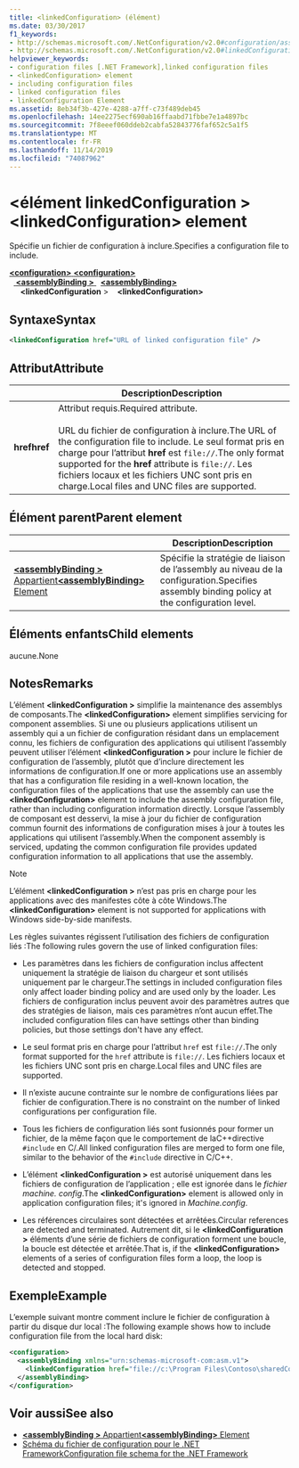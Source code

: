 ```yaml
---
title: <linkedConfiguration> (élément)
ms.date: 03/30/2017
f1_keywords:
- http://schemas.microsoft.com/.NetConfiguration/v2.0#configuration/assemblyBinding/linkedConfiguration
- http://schemas.microsoft.com/.NetConfiguration/v2.0#linkedConfiguration
helpviewer_keywords:
- configuration files [.NET Framework],linked configuration files
- <linkedConfiguration> element
- including configuration files
- linked configuration files
- linkedConfiguration Element
ms.assetid: 8eb34f3b-427e-4288-a7ff-c73f489deb45
ms.openlocfilehash: 14ee2275ecf690ab16ffaabd71fbbe7e1a4897bc
ms.sourcegitcommit: 7f8eeef060ddeb2cabfa52843776faf652c5a1f5
ms.translationtype: MT
ms.contentlocale: fr-FR
ms.lasthandoff: 11/14/2019
ms.locfileid: "74087962"
---
```

# <a name="linkedconfiguration-element"></a><span data-ttu-id="caae7-102">\<élément linkedConfiguration ></span><span class="sxs-lookup"><span data-stu-id="caae7-102">\<linkedConfiguration> element</span></span>

<span data-ttu-id="caae7-103">Spécifie un fichier de configuration à inclure.</span><span class="sxs-lookup"><span data-stu-id="caae7-103">Specifies a configuration file to include.</span></span>

<span data-ttu-id="caae7-104">[ **\<configuration>** ](configuration-element.md)</span><span class="sxs-lookup"><span data-stu-id="caae7-104">[**\<configuration>**](configuration-element.md)</span></span>\
<span data-ttu-id="caae7-105">&nbsp;&nbsp;[ **\<assemblyBinding >** ](assemblybinding-element-for-configuration.md)</span><span class="sxs-lookup"><span data-stu-id="caae7-105">&nbsp;&nbsp;[**\<assemblyBinding>**](assemblybinding-element-for-configuration.md)</span></span>\
<span data-ttu-id="caae7-106">&nbsp;&nbsp;&nbsp;&nbsp; **\<linkedConfiguration** ></span><span class="sxs-lookup"><span data-stu-id="caae7-106">&nbsp;&nbsp;&nbsp;&nbsp;**\<linkedConfiguration>**</span></span>

## <a name="syntax"></a><span data-ttu-id="caae7-107">Syntaxe</span><span class="sxs-lookup"><span data-stu-id="caae7-107">Syntax</span></span>

```xml
<linkedConfiguration href="URL of linked configuration file" />
```

## <a name="attribute"></a><span data-ttu-id="caae7-108">Attribut</span><span class="sxs-lookup"><span data-stu-id="caae7-108">Attribute</span></span>

|           | <span data-ttu-id="caae7-109">Description</span><span class="sxs-lookup"><span data-stu-id="caae7-109">Description</span></span> |
| --------- | ----------- |
| <span data-ttu-id="caae7-110">**href**</span><span class="sxs-lookup"><span data-stu-id="caae7-110">**href**</span></span>  | <span data-ttu-id="caae7-111">Attribut requis.</span><span class="sxs-lookup"><span data-stu-id="caae7-111">Required attribute.</span></span><br><br><span data-ttu-id="caae7-112">URL du fichier de configuration à inclure.</span><span class="sxs-lookup"><span data-stu-id="caae7-112">The URL of the configuration file to include.</span></span> <span data-ttu-id="caae7-113">Le seul format pris en charge pour l’attribut **href** est `file://`.</span><span class="sxs-lookup"><span data-stu-id="caae7-113">The only format supported for the **href** attribute is `file://`.</span></span> <span data-ttu-id="caae7-114">Les fichiers locaux et les fichiers UNC sont pris en charge.</span><span class="sxs-lookup"><span data-stu-id="caae7-114">Local files and UNC files are supported.</span></span> |

## <a name="parent-element"></a><span data-ttu-id="caae7-115">Élément parent</span><span class="sxs-lookup"><span data-stu-id="caae7-115">Parent element</span></span>

|     | <span data-ttu-id="caae7-116">Description</span><span class="sxs-lookup"><span data-stu-id="caae7-116">Description</span></span> |
| --- | ----------- |
| [<span data-ttu-id="caae7-117"> **\<assemblyBinding >** Appartient</span><span class="sxs-lookup"><span data-stu-id="caae7-117">**\<assemblyBinding>** Element</span></span>](assemblybinding-element-for-configuration.md) | <span data-ttu-id="caae7-118">Spécifie la stratégie de liaison de l’assembly au niveau de la configuration.</span><span class="sxs-lookup"><span data-stu-id="caae7-118">Specifies assembly binding policy at the configuration level.</span></span> |

## <a name="child-elements"></a><span data-ttu-id="caae7-119">Éléments enfants</span><span class="sxs-lookup"><span data-stu-id="caae7-119">Child elements</span></span>

<span data-ttu-id="caae7-120">aucune.</span><span class="sxs-lookup"><span data-stu-id="caae7-120">None</span></span>

## <a name="remarks"></a><span data-ttu-id="caae7-121">Notes</span><span class="sxs-lookup"><span data-stu-id="caae7-121">Remarks</span></span>

<span data-ttu-id="caae7-122">L’élément **\<linkedConfiguration >** simplifie la maintenance des assemblys de composants.</span><span class="sxs-lookup"><span data-stu-id="caae7-122">The **\<linkedConfiguration>** element simplifies servicing for component assemblies.</span></span> <span data-ttu-id="caae7-123">Si une ou plusieurs applications utilisent un assembly qui a un fichier de configuration résidant dans un emplacement connu, les fichiers de configuration des applications qui utilisent l’assembly peuvent utiliser l’élément **\<linkedConfiguration >** pour inclure le fichier de configuration de l’assembly, plutôt que d’inclure directement les informations de configuration.</span><span class="sxs-lookup"><span data-stu-id="caae7-123">If one or more applications use an assembly that has a configuration file residing in a well-known location, the configuration files of the applications that use the assembly can use the **\<linkedConfiguration>** element to include the assembly configuration file, rather than including configuration information directly.</span></span> <span data-ttu-id="caae7-124">Lorsque l’assembly de composant est desservi, la mise à jour du fichier de configuration commun fournit des informations de configuration mises à jour à toutes les applications qui utilisent l’assembly.</span><span class="sxs-lookup"><span data-stu-id="caae7-124">When the component assembly is serviced, updating the common configuration file provides updated configuration information to all applications that use the assembly.</span></span>

> [!NOTE]
> <span data-ttu-id="caae7-125">L’élément **\<linkedConfiguration >** n’est pas pris en charge pour les applications avec des manifestes côte à côte Windows.</span><span class="sxs-lookup"><span data-stu-id="caae7-125">The **\<linkedConfiguration>** element is not supported for applications with Windows side-by-side manifests.</span></span>

<span data-ttu-id="caae7-126">Les règles suivantes régissent l’utilisation des fichiers de configuration liés :</span><span class="sxs-lookup"><span data-stu-id="caae7-126">The following rules govern the use of linked configuration files:</span></span>

- <span data-ttu-id="caae7-127">Les paramètres dans les fichiers de configuration inclus affectent uniquement la stratégie de liaison du chargeur et sont utilisés uniquement par le chargeur.</span><span class="sxs-lookup"><span data-stu-id="caae7-127">The settings in included configuration files only affect loader binding policy and are used only by the loader.</span></span> <span data-ttu-id="caae7-128">Les fichiers de configuration inclus peuvent avoir des paramètres autres que des stratégies de liaison, mais ces paramètres n’ont aucun effet.</span><span class="sxs-lookup"><span data-stu-id="caae7-128">The included configuration files can have settings other than binding policies, but those settings don't have any effect.</span></span>

- <span data-ttu-id="caae7-129">Le seul format pris en charge pour l’attribut `href` est `file://`.</span><span class="sxs-lookup"><span data-stu-id="caae7-129">The only format supported for the `href` attribute is `file://`.</span></span> <span data-ttu-id="caae7-130">Les fichiers locaux et les fichiers UNC sont pris en charge.</span><span class="sxs-lookup"><span data-stu-id="caae7-130">Local files and UNC files are supported.</span></span>

- <span data-ttu-id="caae7-131">Il n’existe aucune contrainte sur le nombre de configurations liées par fichier de configuration.</span><span class="sxs-lookup"><span data-stu-id="caae7-131">There is no constraint on the number of linked configurations per configuration file.</span></span>

- <span data-ttu-id="caae7-132">Tous les fichiers de configuration liés sont fusionnés pour former un fichier, de la même façon que le comportement de laC++directive `#include` en C/.</span><span class="sxs-lookup"><span data-stu-id="caae7-132">All linked configuration files are merged to form one file, similar to the behavior of the `#include` directive in C/C++.</span></span>

- <span data-ttu-id="caae7-133">L’élément **\<linkedConfiguration >** est autorisé uniquement dans les fichiers de configuration de l’application ; elle est ignorée dans le *fichier machine. config*.</span><span class="sxs-lookup"><span data-stu-id="caae7-133">The **\<linkedConfiguration>** element is allowed only in application configuration files; it's ignored in *Machine.config*.</span></span>

- <span data-ttu-id="caae7-134">Les références circulaires sont détectées et arrêtées.</span><span class="sxs-lookup"><span data-stu-id="caae7-134">Circular references are detected and terminated.</span></span> <span data-ttu-id="caae7-135">Autrement dit, si le **\<linkedConfiguration >** éléments d’une série de fichiers de configuration forment une boucle, la boucle est détectée et arrêtée.</span><span class="sxs-lookup"><span data-stu-id="caae7-135">That is, if the **\<linkedConfiguration>** elements of a series of configuration files form a loop, the loop is detected and stopped.</span></span>

## <a name="example"></a><span data-ttu-id="caae7-136">Exemple</span><span class="sxs-lookup"><span data-stu-id="caae7-136">Example</span></span>

<span data-ttu-id="caae7-137">L’exemple suivant montre comment inclure le fichier de configuration à partir du disque dur local :</span><span class="sxs-lookup"><span data-stu-id="caae7-137">The following example shows how to include configuration file from the local hard disk:</span></span>

```xml
<configuration>
  <assemblyBinding xmlns="urn:schemas-microsoft-com:asm.v1">
    <linkedConfiguration href="file://c:\Program Files\Contoso\sharedConfig.xml"/>
  </assemblyBinding>
</configuration>
```

## <a name="see-also"></a><span data-ttu-id="caae7-138">Voir aussi</span><span class="sxs-lookup"><span data-stu-id="caae7-138">See also</span></span>

- [<span data-ttu-id="caae7-139"> **\<assemblyBinding >** Appartient</span><span class="sxs-lookup"><span data-stu-id="caae7-139">**\<assemblyBinding>** Element</span></span>](assemblybinding-element-for-configuration.md)
- [<span data-ttu-id="caae7-140">Schéma du fichier de configuration pour le .NET Framework</span><span class="sxs-lookup"><span data-stu-id="caae7-140">Configuration file schema for the .NET Framework</span></span>](index.md)
